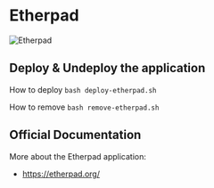 # Etherpad 

![Etherpad](https://etherpad.org/img/etherpad_demo.gif)

## Deploy & Undeploy the application
How to deploy
`bash deploy-etherpad.sh`

How to remove
`bash remove-etherpad.sh`


## Official Documentation

More about the Etherpad application:

- https://etherpad.org/
